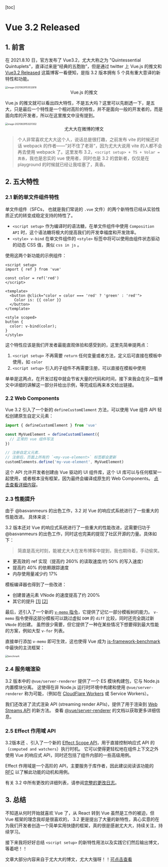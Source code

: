 [toc]

# Vue 3.2 Released

## 1. 前言

在 2021.8.10 日，官方发布了 Vue3.2，尤大大称之为 "Quintessential Quintuplets"，直译过来是“经典的五胞胎”，但是通过 twitter 上 Vue.js 的推文和 [Vue3.2 Released](https://blog.vuejs.org/posts/vue-3.2.html) 这篇博客一看便知，是指 3.2 版本拥有 5 个具有重大意译的新特性和功能。

<img src="/Users/ardor/Desktop/MyGitHub/web-study-record/Vue/Vue3.2-released/img/vue-qq.png" alt="image-20210829153532618" style="zoom:50%;" />

<div align='center'>Vue.js 的推文</div>

Vue.js 的推文就可以看出四大特性，不是五大吗？这里可以先剧透一下，是五大，只是最后一个特性是一个相对高阶的特性，并不是面向一般的开发者的，而是面向库的开发者，所以在这里推文中没有提到。

<img src="/Users/ardor/Desktop/MyGitHub/web-study-record/Vue/Vue3.2-released/img/evanyou.png" alt="image-20210829153201302" style="zoom:50%;" />

<div align='center'>尤大大在微博的博文</div>

> 个人非常喜欢尤大大这个人，说话总是很打趣，之前发布 vite 的时候还对话 webpack 的作者——”对不住了老哥“，因为尤大大说用 vite 的人都不会再去使用 webpack 了。这里发布 3.2，`<script setup> + TS + Volar = 真香`，我也是忠实的 vue 使用者，同时也是 3.2 的尝新者，仅仅是在 playground 的时候就已经让我哇塞了，真香。

## 2. 五大特性

### 2.1 新的单文件组件特性

单文件组件（SFCs， 也就是我们常说的 `.vue` 文件）的两个新特性已经从实验性质正式的转变成稳定支持的特性了。

- `<script setup>` 作为编译时的语法糖，在单文件组件中使用 `Composition API` 时，这个语法糖将极大的提高我们的开发幸福度和开发效率。
- `<style> v-bind` 在单文件组件的 `<style>` 标签中将可以使用由组件状态驱动的动态 CSS 值，类似 `css in js` 。

使用这两个新功能的示例组件：

```vue
<script setup>
import { ref } from 'vue'

const color = ref('red')
</script>

<template>
  <button @click="color = color === 'red' ? 'green' : 'red'">
    Color is: {{ color }}
  </button>
</template>

<style scoped>
button {
  color: v-bind(color);
}
</style>
```

这个特性应该是我们开发者最能直观体验和感受到的，这里先简单提两点：

1. `<script setup>` 不再需要 `return` 任何变量或者方法，定义后可直接在模板中使用，如 `color`
2. `<script setup>` 引入的子组件不再需要注册，可以直接在模板中使用

单单是这两点，在开发过程中就会节省大量的代码和时间，接下来我会在另一篇博文中详细的讲解这一部分并给出示例，等完成后再来本文给出链接。

### 2.2 Web Components

Vue 3.2 引入了一个新的 `defineCustomElement` 方法，可以使用 Vue 组件 API 轻松创建原生自定义元素：

```js
import { defineCustomElement } from 'vue'

const MyVueElement = defineCustomElement({
  // 正常的 vue 组件写法
})

// 注册自定义元素.
// 注册后，页面上所有的 `<my-vue-element>` 标签都会更新
customElements.define('my-vue-element', MyVueElement)
```

这个 API 允许开发者创建由 Vue 驱动的 UI 组件库，这个 UI 库可以与任何框架一起使用，或者根本没有框架，因为最终会编译成原生的 Web Components。 [点击查看详细内容](https://v3.vuejs.org/guide/web-components.html)。

### 2.3 性能提升

由于 @basvanmeurs 的出色工作，3.2 对 Vue 的响应式系统进行了一些重大的性能改进。 具体来说：

3.2 版本还对 Vue 的响应式系统进行了一些重大的性能改进，这需要归功于 @basvanmeurs 的出色工作，同时这也完美的提现了社区开源的力量。具体如下：

> 简直是高光时刻，能被尤大大在发布博客中提到，我也期待着，手动偷笑。

- 更高效的 ref 实现（提高约 260% 的读取速度/约 50% 的写入速度）
- 提高约 40% 的依赖跟踪速度
- 内存使用量减少约 17%

模板编译器也得到了一些改进：

- 创建普通元素 VNode 的速度提高了约 200%
- 其它的提升 [[1]](https://github.com/vuejs/vue-next/commit/b7ea7c148552874e8bce399eec9fbe565efa2f4d) [[2]](https://github.com/vuejs/vue-next/commit/02339b67d8c6fab6ee701a7c4f2773139ed007f5)

最后，还引入了一个新的 [`v-memo` 指令]((https://v3.vuejs.org/api/directives.html#v-memo))，它提供了记忆一部分模板树的能力。 `v-memo` 指令使得这部分模板可以跳过虚拟 `DOM` 的 `diff` 比较，同时还完全跳过新 `VNode` 的创建。 虽然很少需要，但它提供了一种在某些情况下想要得到最大性能的方案，例如大型 `v-for` 列表。

直接单行添加 `v-memo` 即可生效，这也使得 Vue 成为 [js-framework-benchmark](https://github.com/krausest/js-framework-benchmark) 中最快的主流框架：

<img src="/Users/ardor/Desktop/MyGitHub/web-study-record/Vue/Vue3.2-released/img/js-bench.png" alt="benchmark" style="zoom:50%;" />

### 2.4 服务端渲染

3.2 版本中的 `@vue/server-renderer` 提供了一个 ES 模块构建包，它与 Node.js 内置模块分离。 这使得在非 Node.js 运行时环境中构建和使用 `@vue/server-renderer` 称为可能，（例如在 [CloudFlare Workers](https://developers.cloudflare.com/workers/) 或 Service Workers）。

我们还改进了流式渲染 API (streaming render APIs)，提供了用于渲染到 [Web Streams API](https://developer.mozilla.org/en-US/docs/Web/API/Streams_API) 的新方法。 查看 [@vue/server-renderer](https://github.com/vuejs/vue-next/tree/master/packages/server-renderer#streaming-api) 的文档以获取更多详细信息。

### 2.5 Effect 作用域 API

3.2版本还 、引入了一个新的 [Effect Scope API](https://v3.vuejs.org/api/effect-scope.html)，用于直接控制响应式 API 的（`computed and watchers`）执行时机。 它可以使得更轻松地在组件上下文之外使用 Vue 的响应式 API，同时还包括了组件内部的一些高级用例。

Effect 作用域是一个高阶的 API，主要服务于库作者，因此建议阅读该功能的 [RFC](https://github.com/vuejs/rfcs/blob/master/active-rfcs/0041-reactivity-effect-scope.md) 以了解此功能的动机和用例。

有关 3.2 中所有更改的详细列表，请参阅[完整的更改日志](https://github.com/vuejs/vue-next/blob/master/CHANGELOG.md)。



## 3. 总结

不知道从何时开始就喜欢 Vue 了，从 React 转到 Vue 虽然是工作的被迫，但 Vue 框架的理念我却是很喜欢的， 3.2 更是提出了大量的新特性，真心实意的在为我们开发者创造一个简单实用快捷的框架，真的很是感谢尤大大，持续关注，持续学习。

接下来我将好好总结 `<script setup>` 的新特性用法以及实践它们然后输出博文，等着吧！！

文章大部分内容来自于尤大大的博文，尤大大强呀！！[可点击查看](https://blog.vuejs.org/posts/vue-3.2.html)

















































